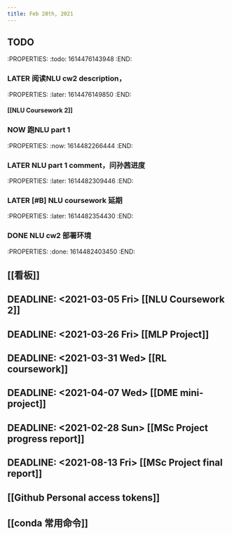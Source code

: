 ```yaml
---
title: Feb 28th, 2021
---
```


## TODO
:PROPERTIES:
:todo: 1614476143948
:END:
### LATER 阅读NLU cw2 description，
:PROPERTIES:
:later: 1614476149850
:END:
#### [[NLU Coursework 2]]
### NOW 跑NLU part 1
:PROPERTIES:
:now: 1614482266444
:END:
### LATER NLU part 1 comment，问孙茜进度
:PROPERTIES:
:later: 1614482309446
:END:
### LATER [#B] NLU coursework 延期
:PROPERTIES:
:later: 1614482354430
:END:
### DONE NLU cw2 部署环境
:PROPERTIES:
:done: 1614482403450
:END:
###
## [[看板]]
## DEADLINE: <2021-03-05 Fri> [[NLU Coursework 2]]
## DEADLINE: <2021-03-26 Fri> [[MLP Project]]
## DEADLINE: <2021-03-31 Wed> [[RL coursework]]
## DEADLINE: <2021-04-07 Wed> [[DME mini-project]]
## DEADLINE: <2021-02-28 Sun> [[MSc Project progress report]]
## DEADLINE: <2021-08-13 Fri> [[MSc Project final report]]
## [[Github Personal access tokens]]
## [[conda 常用命令]]
##

